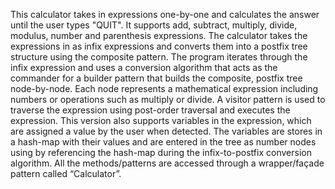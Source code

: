 This calculator takes in expressions one-by-one and calculates the answer until the user types "QUIT". It supports add, subtract, multiply, divide, modulus, number and parenthesis expressions. The calculator takes the expressions in as infix expressions and converts them into a postfix tree structure using the composite pattern. The program iterates through the infix expression and uses a conversion algorithm that acts as the commander for a builder pattern that builds the composite, postfix tree node-by-node. Each node represents a mathematical expression including numbers or operations such as multiply or divide. A visitor pattern is used to traverse the expression using post-order traversal and executes the expression. This version also supports variables in the expression, which are assigned a value by the user when detected. The variables are stores in a hash-map with their values and are entered in the tree as number nodes using by referencing the hash-map during the infix-to-postfix conversion algorithm. All the methods/patterns are accessed through a wrapper/façade pattern called “Calculator”.
